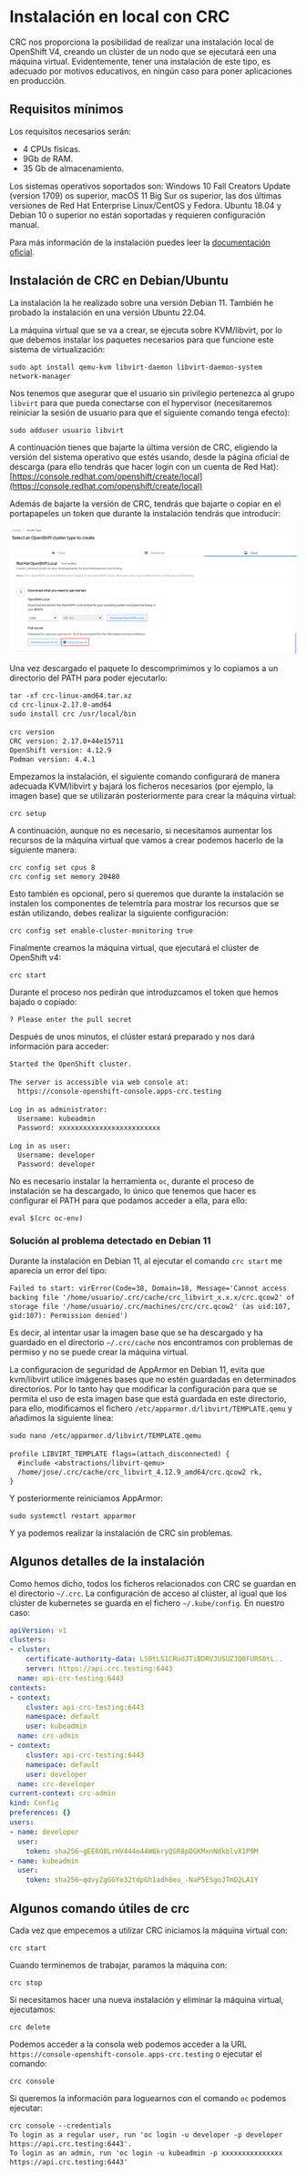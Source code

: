 # Instalación en local con CRC

CRC nos proporciona la posibilidad de realizar una instalación local de OpenShift V4, creando un clúster de un nodo que se ejecutará een una máquina virtual. Evidentemente, tener una instalación de este tipo, es adecuado por motivos educativos, en ningún caso para poner aplicaciones en producción.

## Requisitos mínimos

Los requisitos necesarios serán:

* 4 CPUs físicas.
* 9Gb de RAM.
* 35 Gb de almacenamiento.

Los sistemas operativos soportados son: Windows 10 Fall Creators Update (version 1709) os superior, macOS 11 Big Sur os superior, las dos últimas versiones de Red Hat Enterprise Linux/CentOS y Fedora. Ubuntu 18.04 y Debian 10 o superior no están soportadas y requieren configuración manual.

Para más información de la instalación puedes leer la [documentación oficial](https://crc.dev/crc/).

## Instalación de CRC en Debian/Ubuntu

La instalación la he realizado sobre una versión Debian 11. También he probado la instalación en una versión Ubuntu 22.04.

La máquina virtual que se va a crear, se ejecuta sobre KVM/libvirt, por lo que debemos instalar los paquetes necesarios para que funcione este sistema de virtualización:

    sudo apt install qemu-kvm libvirt-daemon libvirt-daemon-system network-manager

Nos tenemos que asegurar que el usuario sin privilegio pertenezca al grupo `libvirt` para que pueda conectarse con el hypervisor (necesitaremos reiniciar la sesión de usuario para que el siguiente comando tenga efecto):

    sudo adduser usuario libvirt

A continuación tienes que bajarte la última versión de CRC, eligiendo la versión del sistema operativo que estés usando, desde la página oficial de descarga (para ello tendrás que hacer login con un cuenta de Red Hat): [https://console.redhat.com/openshift/create/local](https://console.redhat.com/openshift/create/local)

Además de bajarte la versión de CRC, tendrás que bajarte o copiar en el portapapeles un token que durante la instalación tendrás que introducir:

![crc](img/crc1.png)

Una vez descargado el paquete lo descomprimimos y lo copiamos a un directorio del PATH para poder ejecutarlo:

    tar -xf crc-linux-amd64.tar.xz
    cd crc-linux-2.17.0-amd64
    sudo install crc /usr/local/bin

    crc version
    CRC version: 2.17.0+44e15711
    OpenShift version: 4.12.9
    Podman version: 4.4.1

Empezamos la instalación, el siguiente comando configurará de manera adecuada KVM/libvirt y bajará los ficheros necesarios (por ejemplo, la imagen base) que se utilizarán posteriormente para crear la máquina virtual:

    crc setup

A continuación, aunque no es necesario, si necesitamos aumentar los recursos de la máquina virtual que vamos a crear podemos hacerlo de la siguiente manera:

    crc config set cpus 8
    crc config set memory 20480

Esto también es opcional, pero si queremos que durante la instalación se instalen los componentes de telemtría para mostrar los recursos que se están utilizando, debes realizar la siguiente configuración:

    crc config set enable-cluster-monitoring true

Finalmente creamos la máquina virtual, que ejecutará el clúster de OpenShift v4:

    crc start

Durante el proceso nos pedirán que introduzcamos el token que hemos bajado o copiado:

    ? Please enter the pull secret  

Después de unos minutos, el clúster estará preparado y nos dará información para acceder:

    Started the OpenShift cluster.

    The server is accessible via web console at:
      https://console-openshift-console.apps-crc.testing

    Log in as administrator:
      Username: kubeadmin
      Password: xxxxxxxxxxxxxxxxxxxxxxxxx

    Log in as user:
      Username: developer
      Password: developer

No es necesario instalar la herramienta `oc`, durante el proceso de instalación se ha descargado, lo único que tenemos que hacer es configurar el PATH para que podamos acceder a ella, para ello:

    eval $(crc oc-env)
    
### Solución al problema detectado en Debian 11

Durante la instalación en Debian 11, al ejecutar el comando `crc start` me aparecía un error del tipo:

    Failed to start: virError(Code=38, Domain=18, Message='Cannot access backing file '/home/usuario/.crc/cache/crc_libvirt_x.x.x/crc.qcow2' of storage file '/home/usuario/.crc/machines/crc/crc.qcow2' (as uid:107, gid:107): Permission denied')

Es decir, al intentar usar la imagen base que se ha descargado y ha guardado en el directorio `~/.crc/cache` nos encontramos con problemas de permiso y no se puede crear la máquina virtual.

La configuracion de seguridad de AppArmor en Debian 11, evita que kvm/libvirt utilice imágenes bases que no estén guardadas en determinados directorios. Por lo tanto hay que modificar la configuración para que se permita el uso de esta imagen base que está guardada en este directorio, para ello, modificamos el fichero `/etc/apparmor.d/libvirt/TEMPLATE.qemu` y añadimos la siguiente línea:

    sudo nano /etc/apparmor.d/libvirt/TEMPLATE.qemu

    profile LIBVIRT_TEMPLATE flags=(attach_disconnected) {
      #include <abstractions/libvirt-qemu>
      /home/jose/.crc/cache/crc_libvirt_4.12.9_amd64/crc.qcow2 rk,
    }

Y posteriormente reiniciamos AppArmor:

    sudo systemctl restart apparmor

Y ya podemos realizar la instalación de CRC sin problemas.

## Algunos detalles de la instalación

Como hemos dicho, todos los ficheros relacionados con CRC se guardan en el directorio `~/.crc`.
La configuración de acceso al clúster, al igual que los clúster de kubernetes se guarda en el fichero `~/.kube/config`. En nuestro caso:

```yaml
apiVersion: v1
clusters:
- cluster:
    certificate-authority-data: LS0tLS1CRUdJTiBDRVJUSUZJQ0FURS0tL..
    server: https://api.crc.testing:6443
  name: api-crc-testing:6443
contexts:
- context:
    cluster: api-crc-testing:6443
    namespace: default
    user: kubeadmin
  name: crc-admin
- context:
    cluster: api-crc-testing:6443
    namespace: default
    user: developer
  name: crc-developer
current-context: crc-admin
kind: Config
preferences: {}
users:
- name: developer
  user:
    token: sha256~gEE6O8LrHV444o44W6kryQSR8pDGKMxnNdkblvX1P9M
- name: kubeadmin
  user:
    token: sha256~qdvyZgGGYo32tdpGh1adh8eu_-NaP5ESgoJTmD2LA1Y
```
## Algunos comando útiles de crc

Cada vez que empecemos a utilizar CRC iniciamos la máquina virtual con:

    crc start

Cuando terminemos de trabajar, paramos la máquina con:

    crc stop

Si necesitamos hacer una nueva instalación y eliminar la máquina virtual, ejecutamos:

    crc delete

Podemos acceder a la consola web podemos acceder a la URL `https://console-openshift-console.apps-crc.testing` o ejecutar el comando:

    crc console

Si queremos la información para loguearnos con el comando `oc` podemos ejecutar:

    crc console --credentials
    To login as a regular user, run 'oc login -u developer -p developer https://api.crc.testing:6443'.
    To login as an admin, run 'oc login -u kubeadmin -p xxxxxxxxxxxxxxx https://api.crc.testing:6443'




